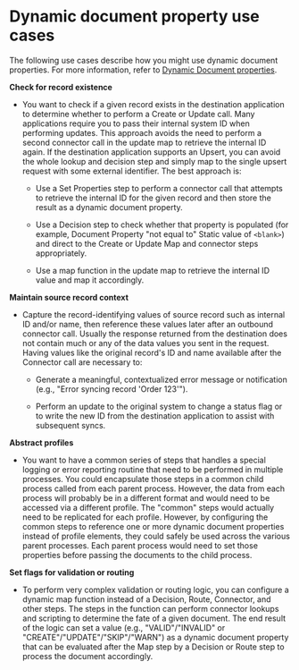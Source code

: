 # Dynamic document property use cases

<head>
  <meta name="guidename" content="Integration"/>
  <meta name="context" content="GUID-64f74c98-7490-4b78-b0a4-266db66a5f5d"/>
</head>

The following use cases describe how you might use dynamic document properties. For more information, refer to [Dynamic Document properties](./c-atm-Dynamic_Document_Properties_89d2f7a0-a490-4f35-a8b1-96af364f0211.md).

**Check for record existence**

- You want to check if a given record exists in the destination application to determine whether to perform a Create or Update call. Many applications require you to pass their internal system ID when performing updates. This approach avoids the need to perform a second connector call in the update map to retrieve the internal ID again. If the destination application supports an Upsert, you can avoid the whole lookup and decision step and simply map to the single upsert request with some external identifier. The best approach is:

  - Use a Set Properties step to perform a connector call that attempts to retrieve the internal ID for the given record and then store the result as a dynamic document property.

  - Use a Decision step to check whether that property is populated (for example, Document Property "not equal to" Static value of `<blank>`) and direct to the Create or Update Map and connector steps appropriately.

  - Use a map function in the update map to retrieve the internal ID value and map it accordingly.

**Maintain source record context**

- Capture the record-identifying values of source record such as internal ID and/or name, then reference these values later after an outbound connector call. Usually the response returned from the destination does not contain much or any of the data values you sent in the request. Having values like the original record's ID and name available after the Connector call are necessary to:

  - Generate a meaningful, contextualized error message or notification \(e.g., "Error syncing record 'Order 123'"\).

  - Perform an update to the original system to change a status flag or to write the new ID from the destination application to assist with subsequent syncs.

**Abstract profiles**

- You want to have a common series of steps that handles a special logging or error reporting routine that need to be performed in multiple processes. You could encapsulate those steps in a common child process called from each parent process. However, the data from each process will probably be in a different format and would need to be accessed via a different profile. The "common" steps would actually need to be replicated for each profile. However, by configuring the common steps to reference one or more dynamic document properties instead of profile elements, they could safely be used across the various parent processes. Each parent process would need to set those properties before passing the documents to the child process.

**Set flags for validation or routing**

- To perform very complex validation or routing logic, you can configure a dynamic map function instead of a Decision, Route, Connector, and other steps. The steps in the function can perform connector lookups and scripting to determine the fate of a given document. The end result of the logic can set a value \(e.g., "VALID"/"INVALID" or "CREATE"/"UPDATE"/"SKIP"/"WARN"\) as a dynamic document property that can be evaluated after the Map step by a Decision or Route step to process the document accordingly.
